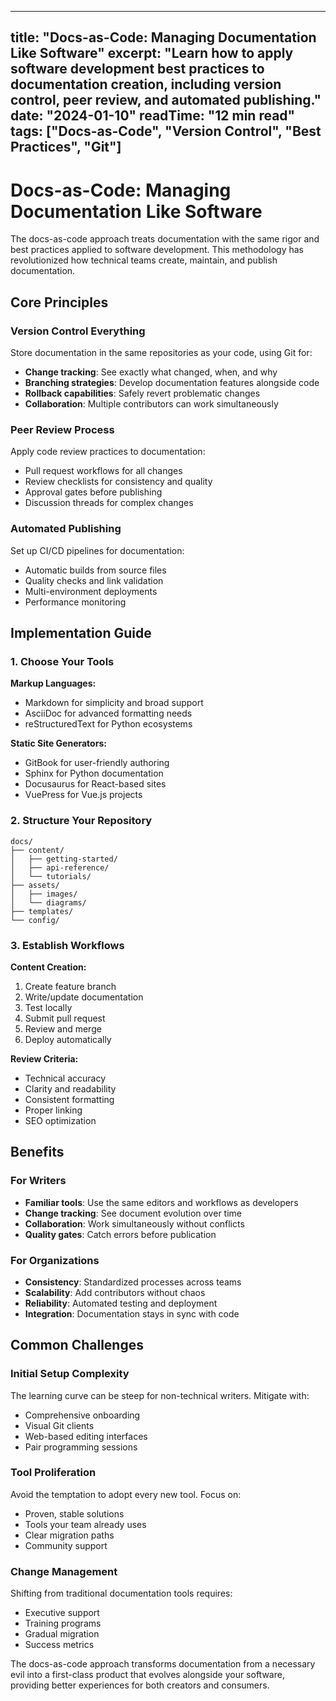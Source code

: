 
---
title: "Docs-as-Code: Managing Documentation Like Software"
excerpt: "Learn how to apply software development best practices to documentation creation, including version control, peer review, and automated publishing."
date: "2024-01-10"
readTime: "12 min read"
tags: ["Docs-as-Code", "Version Control", "Best Practices", "Git"]
---

# Docs-as-Code: Managing Documentation Like Software

The docs-as-code approach treats documentation with the same rigor and best practices applied to software development. This methodology has revolutionized how technical teams create, maintain, and publish documentation.

## Core Principles

### Version Control Everything
Store documentation in the same repositories as your code, using Git for:
- **Change tracking**: See exactly what changed, when, and why
- **Branching strategies**: Develop documentation features alongside code
- **Rollback capabilities**: Safely revert problematic changes
- **Collaboration**: Multiple contributors can work simultaneously

### Peer Review Process
Apply code review practices to documentation:
- Pull request workflows for all changes
- Review checklists for consistency and quality
- Approval gates before publishing
- Discussion threads for complex changes

### Automated Publishing
Set up CI/CD pipelines for documentation:
- Automatic builds from source files
- Quality checks and link validation
- Multi-environment deployments
- Performance monitoring

## Implementation Guide

### 1. Choose Your Tools

**Markup Languages:**
- Markdown for simplicity and broad support
- AsciiDoc for advanced formatting needs
- reStructuredText for Python ecosystems

**Static Site Generators:**
- GitBook for user-friendly authoring
- Sphinx for Python documentation
- Docusaurus for React-based sites
- VuePress for Vue.js projects

### 2. Structure Your Repository

```
docs/
├── content/
│   ├── getting-started/
│   ├── api-reference/
│   └── tutorials/
├── assets/
│   ├── images/
│   └── diagrams/
├── templates/
└── config/
```

### 3. Establish Workflows

**Content Creation:**
1. Create feature branch
2. Write/update documentation
3. Test locally
4. Submit pull request
5. Review and merge
6. Deploy automatically

**Review Criteria:**
- Technical accuracy
- Clarity and readability
- Consistent formatting
- Proper linking
- SEO optimization

## Benefits

### For Writers
- **Familiar tools**: Use the same editors and workflows as developers
- **Change tracking**: See document evolution over time
- **Collaboration**: Work simultaneously without conflicts
- **Quality gates**: Catch errors before publication

### For Organizations
- **Consistency**: Standardized processes across teams
- **Scalability**: Add contributors without chaos
- **Reliability**: Automated testing and deployment
- **Integration**: Documentation stays in sync with code

## Common Challenges

### Initial Setup Complexity
The learning curve can be steep for non-technical writers. Mitigate with:
- Comprehensive onboarding
- Visual Git clients
- Web-based editing interfaces
- Pair programming sessions

### Tool Proliferation
Avoid the temptation to adopt every new tool. Focus on:
- Proven, stable solutions
- Tools your team already uses
- Clear migration paths
- Community support

### Change Management
Shifting from traditional documentation tools requires:
- Executive support
- Training programs
- Gradual migration
- Success metrics

The docs-as-code approach transforms documentation from a necessary evil into a first-class product that evolves alongside your software, providing better experiences for both creators and consumers.
